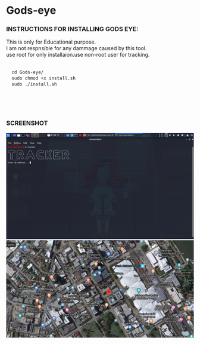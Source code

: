 # Gods-eye

<html>
  <head>
    <h3> INSTRUCTIONS FOR INSTALLING GODS EYE:
    </h2>
  </head>
  <body>   
    This is only for Educational purpose.</br>I am not respnsible for any dammage caused by this tool.</br>
  use root for only installaion.use non-root user for tracking.
    </br>
  <pre>
  <code>
  cd Gods-eye/
  sudo chmod +x install.sh
  sudo ./install.sh
  </code>
</pre>
    </br>
  </br>
  <h3> SCREENSHOT </h3>
  <img src ="/screenshot/Screenshot 2020-06-12 05:49:18.png" alt="img not found"
  </br>
  <img src ="/screenshot/Screenshot 2020-06-12 05:54:53.png" alt="img not found"
    </html>
    
